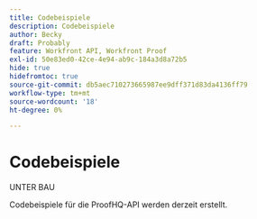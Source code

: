 ```yaml
---
title: Codebeispiele
description: Codebeispiele
author: Becky
draft: Probably
feature: Workfront API, Workfront Proof
exl-id: 50e83ed0-42ce-4e94-ab9c-184a3d8a72b5
hide: true
hidefromtoc: true
source-git-commit: db5aec710273665987ee9dff371d83da4136ff79
workflow-type: tm+mt
source-wordcount: '18'
ht-degree: 0%

---
```


# Codebeispiele

UNTER BAU

Codebeispiele für die ProofHQ-API werden derzeit erstellt.
